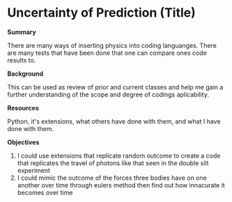 # Uncertainty of Prediction (Title)
**Summary**  

There are many ways of inserting physics into coding languanges. There are many tests that have been done that one can compare ones code results to.

**Background**

This can be used as review of prior and current classes and help me gain a further understanding of the scope and degree of codings aplicability.

**Resources** 

Python, it's extensions, what others have done with them, and what I have done with them.  

**Objectives**  

1. I could use extensions that replicate random outcome to create a code that replicates the travel of photons like that seen in the double slit experiment
2. I could mimic the outcome of the forces three bodies have on one another over time through eulers method then find out how innacurate it becomes over time
